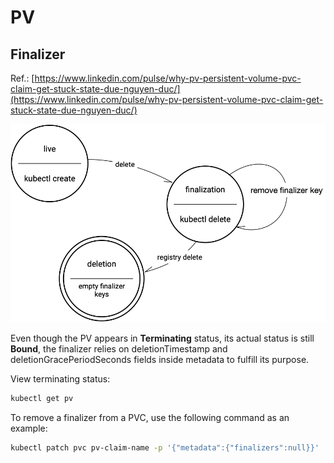 # PV

## Finalizer
Ref.: [https://www.linkedin.com/pulse/why-pv-persistent-volume-pvc-claim-get-stuck-state-due-nguyen-duc/](https://www.linkedin.com/pulse/why-pv-persistent-volume-pvc-claim-get-stuck-state-due-nguyen-duc/)

![k8-pv-finalizer.png](k8-pv-finalizer.png)

Even though the PV appears in __Terminating__ status, its actual status is still __Bound__, the finalizer relies on deletionTimestamp and deletionGracePeriodSeconds fields inside metadata to fulfill its purpose.


View terminating status:
```sh
kubectl get pv
```

To remove a finalizer from a PVC, use the following command as an example:
```sh
kubectl patch pvc pv-claim-name -p '{"metadata":{"finalizers":null}}'
```
